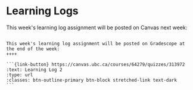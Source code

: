 # Learning Logs

This week's learning log assignment will be posted on Canvas next week:

````{grid}

This week's learning log assignment will be posted on Gradescope at the end of the week:
++++ 

```{link-button} https://canvas.ubc.ca/courses/64279/quizzes/313972
:text: Learning Log 2
:type: url
:classes: btn-outline-primary btn-block stretched-link text-dark
```
````
